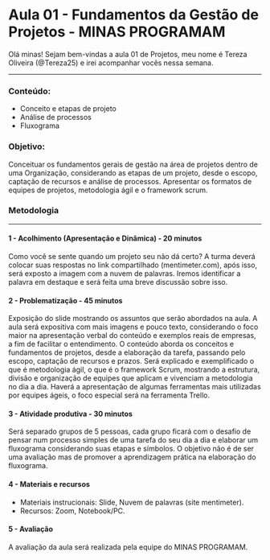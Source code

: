 # Aula 01 - Fundamentos da Gestão de Projetos - MINAS PROGRAMAM

Olá minas! Sejam bem-vindas a aula 01 de Projetos, meu nome é Tereza Oliveira (@Tereza25) e irei acompanhar vocês nessa semana.

-------------------------------------------------

### Conteúdo:

- Conceito e etapas de projeto 
- Análise de processos 
- Fluxograma 

### Objetivo: 

Conceituar os fundamentos gerais de gestão na área de projetos dentro de uma Organização, considerando as etapas de um projeto, desde o escopo, captação de recursos e análise de processos. Apresentar os formatos de equipes de projetos, metodologia ágil e o framework scrum. 


### Metodologia
------------------------------------------------------------

#### 1 - Acolhimento (Apresentação e Dinâmica) - 20 minutos

Como você se sente quando um projeto seu não dá certo? A turma deverá colocar suas respostas no link compartilhado (mentimeter.com), após isso, será exposto a imagem com a nuvem de palavras. Iremos identificar a palavra em destaque e será feita uma breve discussão sobre isso.

#### 2 - Problematização - 45 minutos

Exposição do slide mostrando os assuntos que serão abordados na aula. A aula será expositiva com mais imagens e pouco texto, considerando o foco maior na apresentação verbal do conteúdo e exemplos reais de empresas, a fim de facilitar o entendimento. O conteúdo aborda os conceitos e fundamentos de projetos, desde a elaboração da tarefa, passando pelo escopo, captação de recursos e prazos. Será explicado e exemplificado o que é metodologia ágil, o que é o framework Scrum, mostrando a estrutura, divisão e organização de equipes que aplicam e vivenciam a metodologia no dia a dia.  Haverá a apresentação de algumas ferramentas mais utilizadas por equipes ágeis, o foco especial será na ferramenta Trello.

#### 3 - Atividade produtiva - 30 minutos
Será separado grupos de 5 pessoas, cada grupo ficará com o desafio de pensar num processo simples de uma tarefa do seu dia a dia e elaborar um fluxograma considerando suas etapas e símbolos. O objetivo não é de ser uma avaliação mas de promover a aprendizagem prática na elaboração do fluxograma. 


#### 4 - Materiais e recursos

- Materiais instrucionais: Slide, Nuvem de palavras (site mentimeter).
- Recursos:  Zoom, Notebook/PC.

#### 5 - Avaliação

A avaliação da aula será realizada pela equipe do MINAS PROGRAMAM.





